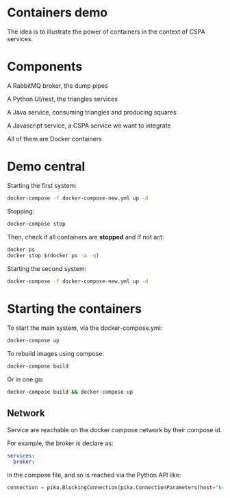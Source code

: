 # Containers demo

The idea is to illustrate the power of containers in the context of CSPA services.

# Components

A RabbitMQ broker, the dump pipes

A Python UI/rest, the triangles services

A Java service, consuming triangles and producing squares

A Javascript service, a CSPA service we want to integrate

All of them are Docker containers

# Demo central

Starting the first system:

```bash
docker-compose -f docker-compose-new.yml up -d
```

Stopping:

```bash
docker-compose stop
```

Then, check if all containers are **stopped** and if not act:

```bash
docker ps
docker stop $(docker ps -a -q)
```

Starting the second system:

```bash
docker-compose -f docker-compose-new.yml up -d
```

# Starting the containers

To start the main system, via the docker-compose.yml:

```bash
docker-compose up
```

To rebuild images using compose:

```bash
docker-compose build
```

Or in one go:

```bash
docker-compose build && docker-compose up
```

## Network

Service are reachable on the docker compose network by their compose id.

For example, the broker is declare as:

```yaml
services:
  broker:
```

in the compose file, and so is reached via the Python API like:

```python
connection = pika.BlockingConnection(pika.ConnectionParameters(host="broker"))
```
